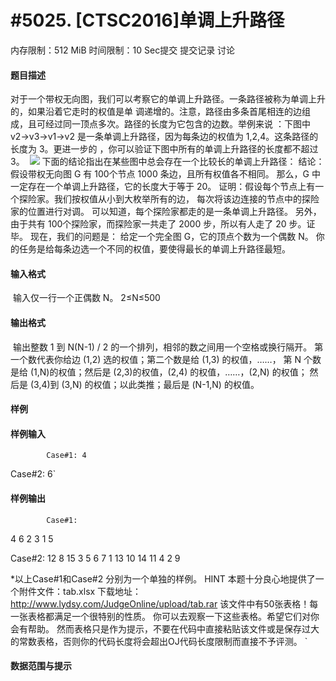 
# #5025. [CTSC2016]单调上升路径
内存限制：512 MiB 时间限制：10 Sec提交 提交记录 讨论
#### 题目描述
对于一个带权无向图，我们可以考察它的单调上升路径。一条路径被称为单调上升的，如果沿着它走时的权值是单
调递增的。注意，路径由多条首尾相连的边组成，且可经过同一顶点多次。路径的长度为它包含的边数。举例来说
：下图中 v2→v3→v1→v2 是一条单调上升路径，因为每条边的权值为 1,2,4。这条路径的长度为 3。更进一步的
，你可以验证下图中所有的单调上升路径的长度都不超过 3。
 ![](upload/201709/11.png)
下面的结论指出在某些图中总会存在一个比较长的单调上升路径：
结论：假设带权无向图 G 有 100个节点 1000 条边，且所有权值各不相同。
那么，G 中一定存在一个单调上升路径，它的长度大于等于 20。
证明：假设每个节点上有一个探险家。我们按权值从小到大枚举所有的边，
每次将该边连接的节点中的探险家的位置进行对调。
可以知道，每个探险家都走的是一条单调上升路径。
另外，由于共有 100个探险家，而探险家一共走了 2000 步，所以有人走了 20 步。证毕。
现在，我们的问题是：
给定一个完全图 G，它的顶点个数为一个偶数 N。
你的任务是给每条边选一个不同的权值，要使得最长的单调上升路径最短。


#### 输入格式
 输入仅一行一个正偶数 N。
2≤N≤500
#### 输出格式
 输出整数 1 到 N(N-1) / 2 的一个排列，相邻的数之间用一个空格或换行隔开。
第一个数代表你给边 (1,2) 选的权值；第二个数是给 (1,3) 的权值，……，
第 N 个数是给 (1,N)的权值；然后是 (2,3)的权值，(2,4) 的权值，……，(2,N) 的权值；
然后是 (3,4)到 (3,N) 的权值；以此类推；最后是 (N-1,N) 的权值。
#### 样例

#### 样例输入

			Case#1: 4 

Case#2: 6`
#### 样例输出

			Case#1: 
4 6 2
3 1
5

Case#2: 
12 8 15 3 5
6 7 1 13
10 14 11
4 2
9

*以上Case#1和Case#2 分别为一个单独的样例。
HINT
本题十分良心地提供了一个附件文件：tab.xlsx 下载地址：http://www.lydsy.com/JudgeOnline/upload/tab.rar
该文件中有50张表格！每一张表格都满足一个很特别的性质。
你可以去观察一下这些表格。希望它们对你会有帮助。
然而表格只是作为提示，不要在代码中直接粘贴该文件或是保存过大的常数表格，否则你的代码长度将会超出OJ代码长度限制而直接不予评测。
`
#### 数据范围与提示

